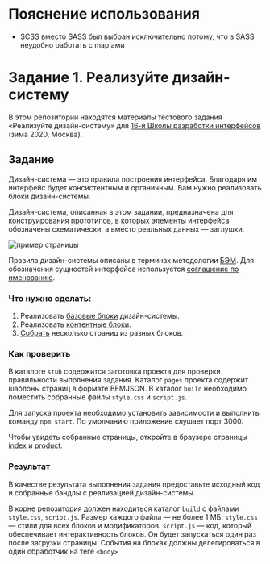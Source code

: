 # Пояснение использования
- SCSS вместо SASS был выбран исключительно потому, что в SASS неудобно работать с map'ами


# Задание 1. Реализуйте дизайн-систему

В этом репозитории находятся материалы тестового задания «Реализуйте дизайн-систему» для [16-й Школы разработки интерфейсов](https://yandex.ru/promo/academy/shri) (зима 2020, Москва).

## Задание

Дизайн-система — это правила построения интерфейса. Благодаря им интерфейс будет консистентным и органичным. Вам нужно реализовать блоки дизайн-системы.

Дизайн-система, описанная в этом задании, предназначена для конструирования прототипов, в которых элементы интерфейса обозначены схематически, а вместо реальных данных — заглушки.

![пример страницы](page-example.png)

Правила дизайн-системы описаны в терминах методологии [БЭМ](https://ru.bem.info/methodology/key-concepts). Для обозначения сущностей интерфейса используется [соглашение по именованию](https://ru.bem.info/methodology/naming-convention).

### Что нужно сделать:

1. Реализовать [базовые блоки](BASE.md) дизайн-системы.
2. Реализовать [контентные блоки](CONTENT.md).
3. [Cобрать](PAGES.md) несколько страниц из разных блоков.

### Как проверить

В каталоге `stub` содержится заготовка проекта для проверки правильности выполнения задания.
Каталог `pages` проекта содержит шаблоны страниц в формате BEMJSON.
В каталог `build` необходимо поместить собранные файлы `style.css` и `script.js`.

Для запуска проекта необходимо установить зависимости и выполнить команду `npm start`. По умолчанию приложение слушает порт 3000.

Чтобы увидеть собранные страницы, откройте в браузере страницы [index](http://localhost:3000/index) и [product](http://localhost:3000/product).

### Результат

В качестве результата выполнения задания предоставьте исходный код и собранные бандлы с реализацией дизайн-системы.

В корне репозитория должен находиться каталог `build` с файлами `style.css`, `script.js`. Размер каждого файла — не более 1 МБ. `style.css` — стили для всех блоков и модификаторов. `script.js` — код, который обеспечивает интерактивность блоков. Он будет запускаться один раз после загрузки страницы. События на блоках должны делегироваться в один обработчик на теге `<body>`